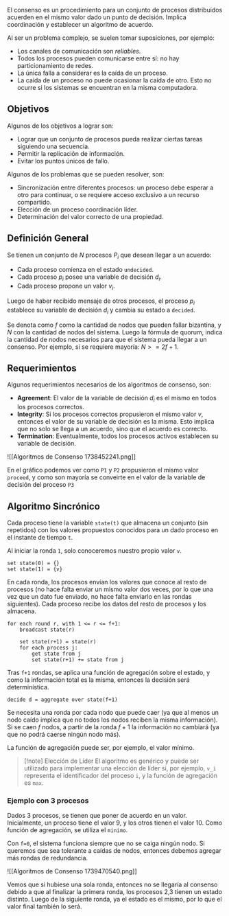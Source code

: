 El consenso es un procedimiento para un conjunto de procesos distribuidos acuerden en el mismo valor dado un punto de decisión. Implica coordinación y establecer un algoritmo de acuerdo.

Al ser un problema complejo, se suelen tomar suposiciones, por ejemplo:

- Los canales de comunicación son *reliables*.
- Todos los procesos pueden comunicarse entre sí: no hay particionamiento de redes.
- La única falla a considerar es la caída de un proceso.
- La caída de un proceso no puede ocasionar la caída de otro. Esto no ocurre si los sistemas se encuentran en la misma computadora.

## Objetivos

Algunos de los objetivos a lograr son:

- Lograr que un conjunto de procesos pueda realizar ciertas tareas siguiendo una secuencia.
- Permitir la replicación de información.
- Evitar los puntos únicos de fallo.

Algunos de los problemas que se pueden resolver, son:

 - Sincronización entre diferentes procesos: un proceso debe esperar a otro para continuar, o se requiere acceso exclusivo a un recurso compartido.
 - Elección de un proceso coordinación líder.
 - Determinación del valor correcto de una propiedad.

## Definición General

Se tienen un conjunto de $N$ procesos $P_i$ que desean llegar a un acuerdo:

- Cada proceso comienza en el estado `undecided`.
- Cada proceso $p_i$ posee una variable de decisión $d_i$.
- Cada proceso propone un valor $v_i$.

Luego de haber recibido mensaje de otros procesos, el proceso $p_i$ establece su variable de decisión $d_i$ y cambia su estado a `decided`.

Se denota como $f$ como la cantidad de nodos que pueden fallar bizantina, y $N$ con la cantidad de nodos del sistema. Luego la fórmula de quorum, indica la cantidad de nodos necesarios para que el sistema pueda llegar a un consenso. Por ejemplo, si se requiere mayoría: $N >= 2f + 1$.

## Requerimientos

Algunos requerimientos necesarios de los algoritmos de consenso, son:

- **Agreement**: El valor de la variable de decisión $d_i$ es el mismo en todos los procesos correctos.
- **Integrity**: Si los procesos correctos propusieron el mismo valor $v$, entonces el valor de su variable de decisión es la misma. Esto implica que no solo se llega a un acuerdo, sino que el acuerdo es correcto.
- **Termination**: Eventualmente, todos los procesos activos establecen su variable de decisión.

![[Algoritmos de Consenso 1738452241.png]]

En el gráfico podemos ver como `P1` y `P2` propusieron el mismo valor `proceed`, y como son mayoría se conveirte en el valor de la variable de decisión del proceso `P3`

## Algoritmo Sincrónico

Cada proceso tiene la variable `state(t)` que almacena un conjunto (sin repetidos) con los valores propuestos conocidos para un dado proceso en el instante de tiempo `t`.

Al iniciar la ronda `1`, solo conoceremos nuestro propio valor `v`.

```
set state(0) = {}
set state(1) = {v}
```

En cada ronda, los procesos envían los valores que conoce al resto de procesos (no hace falta enviar un mismo valor dos veces, por lo que una vez que un dato fue enviado, no hace falta enviarlo en las rondas siguientes). Cada proceso recibe los datos del resto de procesos y los almacena.

```
for each round r, with 1 <= r <= f+1:
	broadcast state(r)
	
	set state(r+1) = state(r)
	for each process j:
		get state from j
		set state(r+1) += state from j
```

Tras `f+1` rondas, se aplica una función de agregación sobre el estado, y como la información total es la misma, entonces la decisión será determinística.

```
decide d = aggregate over state(f+1)
```

Se necesita una ronda por cada nodo que puede caer (ya que al menos un nodo caído implica que no todos los nodos reciben la misma información). Si se caen $f$ nodos, a partir de la ronda $f+1$ la información no cambiará (ya que no podrá caerse ningún nodo más).

La función de agregación puede ser, por ejemplo, el valor mínimo.

> [!note] Elección de Líder
> El algoritmo es genérico y puede ser utilizado para implementar una elección de líder si, por ejemplo, `v_i` representa el identificador del proceso `i`, y la función de agregación es `max`.

### Ejemplo con 3 procesos

Dados 3 procesos, se tienen que poner de acuerdo en un valor. Inicialmente, un proceso tiene el valor $9$, y los otros tienen el valor $10$. Como función de agregación, se utiliza el `minimo`.

Con `f=0`, el sistema funciona siempre que no se caiga ningún nodo. Si queremos que sea tolerante a caídas de nodos, entonces debemos agregar más rondas de redundancia.

![[Algoritmos de Consenso 1739470540.png]]

Vemos que si hubiese una sola ronda, entonces no se llegaría al consenso debido a que al finalizar la primera ronda, los procesos 2,3 tienen un estado distinto. Luego de la siguiente ronda, ya el estado es el mismo, por lo que el valor final también lo será.

